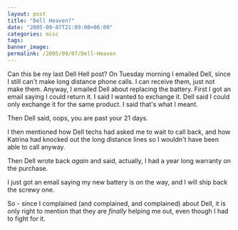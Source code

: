 ```yaml
---
layout: post
title: "Dell Heaven?"
date: "2005-09-07T21:09:00+06:00"
categories: misc 
tags: 
banner_image: 
permalink: /2005/09/07/Dell-Heaven
---
```


Can this be my last Dell Hell post? On Tuesday morning I emailed Dell, since I still can't make long distance phone calls. I can receive them, just not make them. Anyway, I emailed Dell about replacing the battery. First I got an email saying I could return it. I said I wanted to exchange it. Dell said I could only exchange it for the same product. I said that's what I meant. 

Then Dell said, oops, you are past your 21 days.

I then mentioned how Dell techs had asked me to wait to call back, and how Katrina had knocked out the long distance lines so I wouldn't have been able to call anyway.

Then Dell wrote back <i>again</i> and said, actually, I had a year long warranty on the purchase. 

I just got an email saying my new battery is on the way, and I will ship back the screwy one. 

So - since I complained (and complained, and complained) about Dell, it is only right to mention that they are <i>finally</i> helping me out, even though I had to fight for it.